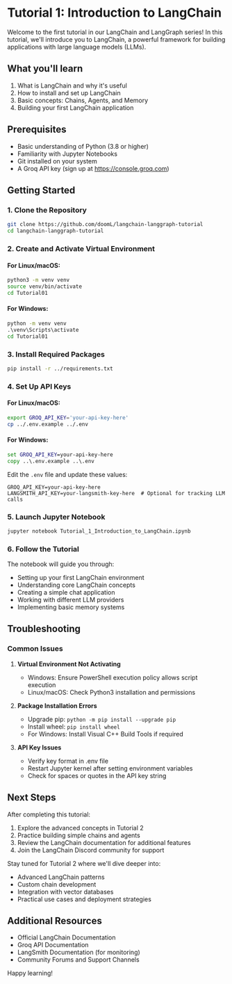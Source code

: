 # Tutorial 1: Introduction to LangChain

Welcome to the first tutorial in our LangChain and LangGraph series! In this tutorial, we'll introduce you to LangChain, a powerful framework for building applications with large language models (LLMs).

## What you'll learn

1. What is LangChain and why it's useful
2. How to install and set up LangChain
3. Basic concepts: Chains, Agents, and Memory
4. Building your first LangChain application

## Prerequisites

- Basic understanding of Python (3.8 or higher)
- Familiarity with Jupyter Notebooks
- Git installed on your system
- A Groq API key (sign up at https://console.groq.com)

## Getting Started

### 1. Clone the Repository

```bash
git clone https://github.com/doomL/langchain-langgraph-tutorial
cd langchain-langgraph-tutorial
```

### 2. Create and Activate Virtual Environment

#### For Linux/macOS:
```bash
python3 -m venv venv
source venv/bin/activate
cd Tutorial01
```

#### For Windows:
```cmd
python -m venv venv
.\venv\Scripts\activate
cd Tutorial01
```

### 3. Install Required Packages

```bash
pip install -r ../requirements.txt
```

### 4. Set Up API Keys

#### For Linux/macOS:
```bash
export GROQ_API_KEY='your-api-key-here'
cp ../.env.example ../.env
```

#### For Windows:
```cmd
set GROQ_API_KEY=your-api-key-here
copy ..\.env.example ..\.env
```

Edit the `.env` file and update these values:
```plaintext
GROQ_API_KEY=your-api-key-here
LANGSMITH_API_KEY=your-langsmith-key-here  # Optional for tracking LLM calls
```

### 5. Launch Jupyter Notebook

```bash
jupyter notebook Tutorial_1_Introduction_to_LangChain.ipynb
```

### 6. Follow the Tutorial

The notebook will guide you through:
- Setting up your first LangChain environment
- Understanding core LangChain concepts
- Creating a simple chat application
- Working with different LLM providers
- Implementing basic memory systems

## Troubleshooting

### Common Issues

1. **Virtual Environment Not Activating**
   - Windows: Ensure PowerShell execution policy allows script execution
   - Linux/macOS: Check Python3 installation and permissions

2. **Package Installation Errors**
   - Upgrade pip: `python -m pip install --upgrade pip`
   - Install wheel: `pip install wheel`
   - For Windows: Install Visual C++ Build Tools if required

3. **API Key Issues**
   - Verify key format in .env file
   - Restart Jupyter kernel after setting environment variables
   - Check for spaces or quotes in the API key string

## Next Steps

After completing this tutorial:
1. Explore the advanced concepts in Tutorial 2
2. Practice building simple chains and agents
3. Review the LangChain documentation for additional features
4. Join the LangChain Discord community for support

Stay tuned for Tutorial 2 where we'll dive deeper into:
- Advanced LangChain patterns
- Custom chain development
- Integration with vector databases
- Practical use cases and deployment strategies

## Additional Resources

- Official LangChain Documentation
- Groq API Documentation
- LangSmith Documentation (for monitoring)
- Community Forums and Support Channels

Happy learning!